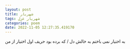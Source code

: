```yaml
---
layout: post
title: شهریار
tags: شهریار غزل
categories: poem
date: 2022-11-05 12:27:35.419170
---
```


به اختیار نمی باختم به خالش دل / که برده بود حریف اول اختیار از من